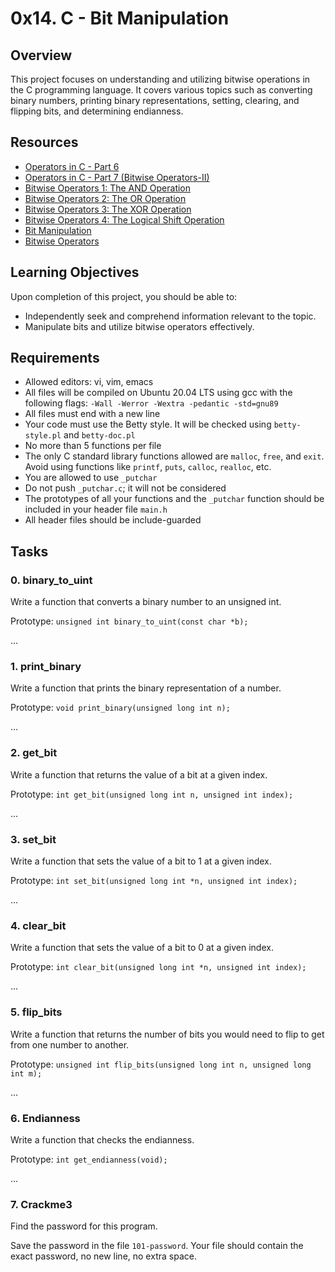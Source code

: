 # 0x14. C - Bit Manipulation

## Overview

This project focuses on understanding and utilizing bitwise operations in the C programming language. It covers various topics such as converting binary numbers, printing binary representations, setting, clearing, and flipping bits, and determining endianness.

## Resources

- [Operators in C - Part 6](https://www.tutorialspoint.com/cprogramming/c_operators.htm)
- [Operators in C - Part 7 (Bitwise Operators-II)](https://www.tutorialspoint.com/cprogramming/c_bitwise_operators.htm)
- [Bitwise Operators 1: The AND Operation](https://www.youtube.com/watch?v=bKYHz5Vv3AU)
- [Bitwise Operators 2: The OR Operation](https://www.youtube.com/watch?v=5n8xky5i6AA)
- [Bitwise Operators 3: The XOR Operation](https://www.youtube.com/watch?v=oVbBk8RiIX4)
- [Bitwise Operators 4: The Logical Shift Operation](https://www.youtube.com/watch?v=7jkIUgLC29I)
- [Bit Manipulation](https://en.wikipedia.org/wiki/Bit_manipulation)
- [Bitwise Operators](https://en.wikipedia.org/wiki/Bitwise_operation)

## Learning Objectives

Upon completion of this project, you should be able to:

- Independently seek and comprehend information relevant to the topic.
- Manipulate bits and utilize bitwise operators effectively.

## Requirements

- Allowed editors: vi, vim, emacs
- All files will be compiled on Ubuntu 20.04 LTS using gcc with the following flags: `-Wall -Werror -Wextra -pedantic -std=gnu89`
- All files must end with a new line
- Your code must use the Betty style. It will be checked using `betty-style.pl` and `betty-doc.pl`
- No more than 5 functions per file
- The only C standard library functions allowed are `malloc`, `free`, and `exit`. Avoid using functions like `printf`, `puts`, `calloc`, `realloc`, etc.
- You are allowed to use `_putchar`
- Do not push `_putchar.c`; it will not be considered
- The prototypes of all your functions and the `_putchar` function should be included in your header file `main.h`
- All header files should be include-guarded


## Tasks

### 0. binary_to_uint

Write a function that converts a binary number to an unsigned int.

Prototype: `unsigned int binary_to_uint(const char *b);`

...

### 1. print_binary

Write a function that prints the binary representation of a number.

Prototype: `void print_binary(unsigned long int n);`

...

### 2. get_bit

Write a function that returns the value of a bit at a given index.

Prototype: `int get_bit(unsigned long int n, unsigned int index);`

...

### 3. set_bit

Write a function that sets the value of a bit to 1 at a given index.

Prototype: `int set_bit(unsigned long int *n, unsigned int index);`

...

### 4. clear_bit

Write a function that sets the value of a bit to 0 at a given index.

Prototype: `int clear_bit(unsigned long int *n, unsigned int index);`

...

### 5. flip_bits

Write a function that returns the number of bits you would need to flip to get from one number to another.

Prototype: `unsigned int flip_bits(unsigned long int n, unsigned long int m);`

...

### 6. Endianness

Write a function that checks the endianness.

Prototype: `int get_endianness(void);`

...

### 7. Crackme3

Find the password for this program.

Save the password in the file `101-password`. Your file should contain the exact password, no new line, no extra space.

